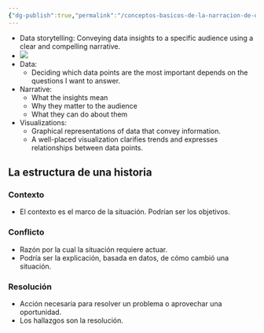 ```yaml
---
{"dg-publish":true,"permalink":"/conceptos-basicos-de-la-narracion-de-datos/","created":"2024-03-18T00:39:00.211+01:00","updated":"2024-03-18T00:52:38.000+01:00"}
---
```


- Data storytelling: Conveying data insights to a specific audience using a clear and compelling narrative.
- ![](https://i.imgur.com/H1kYu53.png)
- Data: 
	- Deciding which data points are the most important depends on the questions I want to answer.
- Narrative:
	- What the insights mean
	- Why they matter to the audience
	- What they can do about them
- Visualizations:
	- Graphical representations of data that convey information.
	- A well-placed visualization clarifies trends and expresses relationships between data points.
## La estructura de una historia
### Contexto
- El contexto es el marco de la situación. Podrían ser los objetivos.
### Conflicto
- Razón por la cual la situación requiere actuar.
- Podría ser la explicación, basada en datos, de cómo cambió una situación.
### Resolución
- Acción necesaria para resolver un problema o aprovechar una oportunidad.
- Los hallazgos son la resolución.
